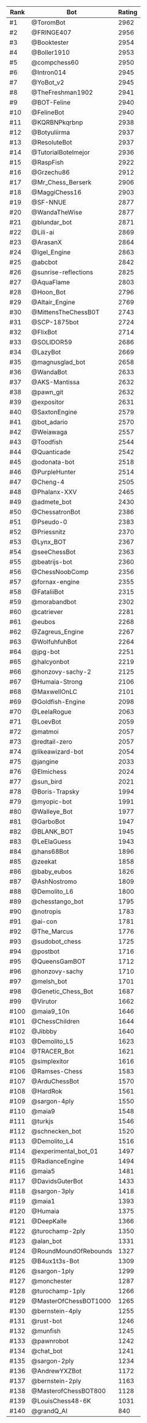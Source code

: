 Rank|Bot|Rating
---|---|---
#1|@ToromBot|2962
#2|@FRINGE407|2956
#3|@Booktester|2954
#4|@Boller1910|2953
#5|@compchess60|2950
#6|@Intron014|2945
#7|@YoBot_v2|2945
#8|@TheFreshman1902|2941
#9|@BOT-Feline|2940
#10|@FelineBot|2940
#11|@KQRBNPkqrbnp|2938
#12|@Botyuliirma|2937
#13|@ResoluteBot|2937
#14|@TutorialBotelmejor|2936
#15|@RaspFish|2922
#16|@Grzechu86|2912
#17|@Mr_Chess_Berserk|2906
#18|@MaggiChess16|2903
#19|@SF-NNUE|2877
#20|@WandaTheWise|2877
#21|@blundar_bot|2871
#22|@Lili-ai|2869
#23|@ArasanX|2864
#24|@Igel_Engine|2863
#25|@abcbot|2842
#26|@sunrise-reflections|2825
#27|@AquaFlame|2803
#28|@Hoon_Bot|2796
#29|@Altair_Engine|2769
#30|@MittensTheChessB0T|2743
#31|@SCP-1875bot|2724
#32|@FlixBot|2714
#33|@SOLIDOR59|2686
#34|@LazyBot|2669
#35|@magnusglad_bot|2658
#36|@WandaBot|2633
#37|@AKS-Mantissa|2632
#38|@pawn_git|2632
#39|@expositor|2631
#40|@SaxtonEngine|2579
#41|@bot_adario|2570
#42|@Weiawaga|2557
#43|@Toodfish|2544
#44|@Quanticade|2542
#45|@odonata-bot|2518
#46|@PurpleHunter|2514
#47|@Cheng-4|2505
#48|@Phalanx-XXV|2465
#49|@admete_bot|2430
#50|@ChessatronBot|2386
#51|@Pseudo-0|2383
#52|@Priessnitz|2370
#53|@Lynx_BOT|2367
#54|@seeChessBot|2363
#55|@beatrijs-bot|2360
#56|@ChessNoobComp|2356
#57|@fornax-engine|2355
#58|@FataliiBot|2315
#59|@morabandbot|2302
#60|@catriever|2281
#61|@eubos|2268
#62|@Zagreus_Engine|2267
#63|@WolfuhfuhBot|2264
#64|@jpg-bot|2251
#65|@halcyonbot|2219
#66|@honzovy-sachy-2|2125
#67|@Humaia-Strong|2106
#68|@MaxwellOnLC|2101
#69|@Goldfish-Engine|2098
#70|@LeelaRogue|2063
#71|@LoevBot|2059
#72|@matmoi|2057
#73|@redtail-zero|2057
#74|@likeawizard-bot|2054
#75|@jangine|2033
#76|@Elmichess|2024
#77|@sun_bird|2021
#78|@Boris-Trapsky|1994
#79|@myopic-bot|1991
#80|@Walleye_Bot|1977
#81|@GarboBot|1947
#82|@BLANK_BOT|1945
#83|@LeElaGuess|1943
#84|@hans68Bot|1896
#85|@zeekat|1858
#86|@baby_eubos|1826
#87|@AshNostromo|1809
#88|@Demolito_L6|1800
#89|@chesstango_bot|1795
#90|@notropis|1783
#91|@ai-con|1781
#92|@The_Marcus|1776
#93|@sudobot_chess|1725
#94|@postbot|1716
#95|@QueensGamBOT|1712
#96|@honzovy-sachy|1710
#97|@melsh_bot|1701
#98|@Genetic_Chess_Bot|1687
#99|@Virutor|1662
#100|@maia9_10n|1646
#101|@ChessChildren|1644
#102|@Jibbby|1640
#103|@Demolito_L5|1623
#104|@TRACER_Bot|1621
#105|@simplexitor|1616
#106|@Ramses-Chess|1583
#107|@ArduChessBot|1570
#108|@HardRok|1561
#109|@sargon-4ply|1550
#110|@maia9|1548
#111|@turkjs|1546
#112|@schnecken_bot|1520
#113|@Demolito_L4|1516
#114|@experimental_bot_01|1497
#115|@RadianceEngine|1494
#116|@maia5|1481
#117|@DavidsGuterBot|1433
#118|@sargon-3ply|1418
#119|@maia1|1393
#120|@Humaia|1375
#121|@DeepKalle|1366
#122|@turochamp-2ply|1350
#123|@alan_bot|1331
#124|@RoundMoundOfRebounds|1327
#125|@B4ux1t3s-Bot|1309
#126|@sargon-1ply|1299
#127|@monchester|1287
#128|@turochamp-1ply|1266
#129|@MasterOfChessBOT1000|1265
#130|@bernstein-4ply|1255
#131|@rust-bot|1246
#132|@munfish|1245
#133|@pawnrobot|1242
#134|@chat_bot|1241
#135|@sargon-2ply|1234
#136|@AndrewYXZBot|1172
#137|@bernstein-2ply|1163
#138|@MasterofChessBOT800|1128
#139|@LouisChess48-6K|1031
#140|@grandQ_AI|840
